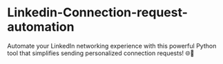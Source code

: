 # Linkedin-Connection-request-automation
Automate your LinkedIn networking experience with this powerful Python tool that simplifies sending personalized connection requests! 🌐💼

